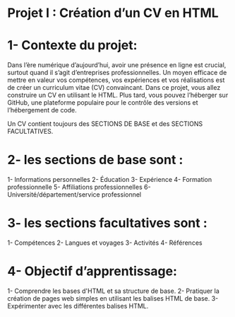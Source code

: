 # Projet I : Création d’un CV en HTML 

# 1- Contexte du projet:
Dans l’ère numérique d’aujourd’hui, avoir une présence en ligne est crucial, surtout quand il s’agit d’entreprises professionnelles. Un moyen efficace de mettre en valeur vos compétences, vos expériences et vos réalisations est de créer un curriculum vitae (CV) convaincant. 
Dans ce projet, vous allez construire un CV en utilisant le HTML. Plus tard, vous pouvez l’héberger sur GitHub, une plateforme populaire pour le contrôle des versions et l’hébergement de code. 

Un CV contient toujours des SECTIONS DE BASE et des SECTIONS FACULTATIVES.

# 2- les sections de base sont : 

  1- Informations personnelles
  2- Éducation
  3- Expérience
  4- Formation professionnelle
  5- Affiliations professionnelles
  6- Université/département/service professionnel

# 3- les sections facultatives sont : 

  1- Compétences
  2- Langues et voyages
  3- Activités
  4- Références

# 4- Objectif d’apprentissage:

  1- Comprendre les bases d'HTML et sa structure de base.
  2- Pratiquer la création de pages web simples en utilisant les balises HTML de base.
  3- Expérimenter avec les différentes balises HTML.

